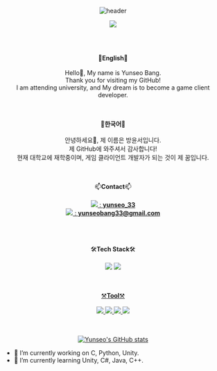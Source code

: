 <div align="center">
  
  ![header](https://capsule-render.vercel.app/api?type=waving&color=auto&height=250&section=header&animation=fadeIn&text=Hello&fontSize=90&fontColor=000000&desc=Welcome%20to%20Yunseo's%20GitHub!&descSize=15&descAlign=53.5&descAlignY=65)


<a href="https://hits.seeyoufarm.com"><img src="https://hits.seeyoufarm.com/api/count/incr/badge.svg?url=https%3A%2F%2Fgithub.com%2FBangYunseo%2Fhit-counter&count_bg=%234A444D&title_bg=%234ED547&icon=sparkpost.svg&icon_color=%23E7E7E7&title=hits+%21&edge_flat=true"/></a>
  
 <br/>
 <br/>
 
 💙**English**💙  <br/><br/>
  Hello👋, My name is Yunseo Bang.<br/>
 Thank you for visiting my GitHub! <br/>
 I am attending university, and My dream is to become a game client developer.
 <br/> <br/> <br/>
 
 💛**한국어**💛 <br/><br/>
안녕하세요👋, 제 이름은 방윤서입니다.<br/>
제 GitHub에 와주셔서 감사합니다! <br/>
 현재 대학교에 재학중이며, 게임 클라이언트 개발자가 되는 것이 제 꿈입니다.
 <br/> <br/> <br/>

📫**Contact**📫 <br/><br/>
<a href="https://discord.com/" target="_blank"><img src="https://img.shields.io/badge/Discord-5865F2?style=flat-square&logo=Discord&logoColor=white"/> : **yunseo_33** <br/>
<a href="https://mail.google.com/" target="_blank"><img src="https://img.shields.io/badge/Gmail-EA4335?style=flat-square&logo=Gmail&logoColor=white"/> : **yunseobang33@gmail.com** <br/>
 <br/> <br/> <br/>

🛠**Tech Stack**🛠<br/><br/>
<img src="https://img.shields.io/badge/C-A8B9CC?style=flat-square&logo=C&logoColor=white"/> 
<a href="https://www.python.org/" target="_blank"><img src="https://img.shields.io/badge/Python-3776AB?style=flat-square&logo=Python&logoColor=white"/> 
<br/><br/><br/>


⚒**Tool**⚒<br/><br/>
<a href="https://visualstudio.microsoft.com/ko/vs/whatsnew/" target="_blank"><img src="https://img.shields.io/badge/Visual Studio-5C2D91?style=flat-square&logo=Visual Studio&logoColor=white"/> 
<a href="https://code.visualstudio.com/" target="_blank"><img src="https://img.shields.io/badge/Visual Studio Code-007ACC?style=flat-square&logo=Visual Studio Code&logoColor=white"/>
<a href="https://unity.com/" target="_blank"><img src="https://img.shields.io/badge/Unity-000000?style=flat-square&logo=Unity&logoColor=white"/>
<a href="https://www.eclipse.org/downloads/" target="_blank"><img src="https://img.shields.io/badge/Eclipse IDE-2C2255?style=flat-square&logo=Eclipse IDE&logoColor=white"/>
<br/><br/><br/>


[![Yunseo's GitHub stats](https://github-readme-stats.vercel.app/api?username=BangYunseo&show_icons=true&theme=synthwave)](https://github.com/BangYunseo/github-readme-stats)<br/>

</div>


  - 🔭 I’m currently working on C, Python, Unity.   
  - 🌱 I’m currently learning Unity, C#, Java, C++.   

